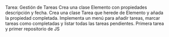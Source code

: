 Tarea: Gestión de Tareas
Crea una clase Elemento con propiedades descripción y fecha. Crea una clase Tarea que herede de Elemento y añada la propiedad completada. 
Implementa un menú para añadir tareas, marcar tareas como completadas y listar todas las tareas pendientes.
Primera tarea y primer repositorio de JS 
